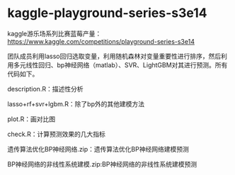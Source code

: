 # kaggle-playground-series-s3e14
kaggle游乐场系列比赛蓝莓产量：https://www.kaggle.com/competitions/playground-series-s3e14

团队成员利用lasso回归选取变量，利用随机森林对变量重要性进行排序，然后利用多元线性回归、bp神经网络（matlab）、SVR、LightGBM对其进行预测。所有代码如下。

description.R：描述性分析

lasso+rf+svr+lgbm.R：除了bp外的其他建模方法

plot.R：画对比图

check.R：计算预测效果的几大指标

遗传算法优化BP神经网络.zip：遗传算法优化BP神经网络建模预测

BP神经网络的非线性系统建模.zip:BP神经网络的非线性系统建模预测
